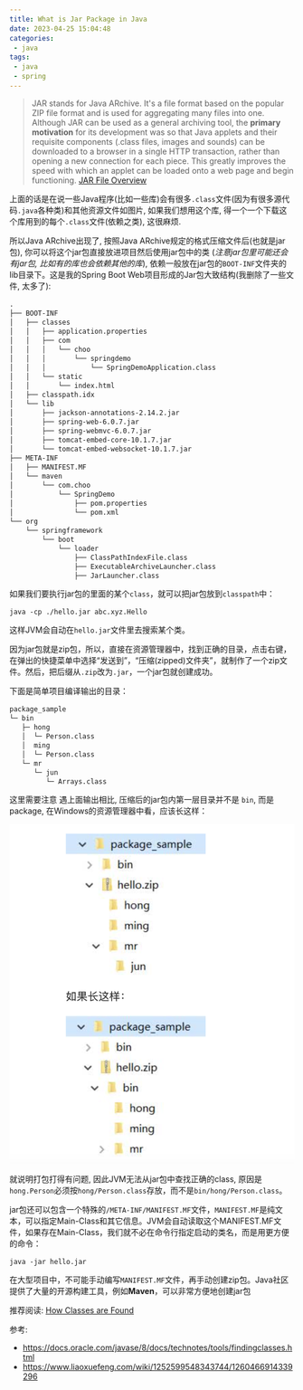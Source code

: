 ```yaml
---
title: What is Jar Package in Java
date: 2023-04-25 15:04:48
categories:
 - java
tags:
 - java
 - spring
---
```


>  JAR stands for Java ARchive. It's a file format based on the popular ZIP file format and is used for aggregating many files into one. Although JAR can be used as a general archiving tool, the **primary motivation** for its development was so that Java applets and their requisite components (.class files, images and sounds) can be downloaded to a browser in a single HTTP transaction, rather than opening a new connection for each piece. This greatly improves the speed with which an applet can be loaded onto a web page and begin functioning. [JAR File Overview](https://docs.oracle.com/javase/8/docs/technotes/guides/jar/jarGuide.html)

上面的话是在说一些Java程序(比如一些库)会有很多`.class`文件(因为有很多源代码`.java`各种类)和其他资源文件如图片,  如果我们想用这个库, 得一个一个下载这个库用到的每个`.class`文件(依赖之类), 这很麻烦. 

所以Java ARchive出现了, 按照Java ARchive规定的格式压缩文件后(也就是jar包), 你可以将这个jar包直接放进项目然后使用jar包中的类 (*注意jar包里可能还会有jar包, 比如有的库也会依赖其他的库*), 依赖一般放在jar包的`BOOT-INF`文件夹的lib目录下。这是我的Spring Boot Web项目形成的Jar包大致结构(我删除了一些文件, 太多了):

```shell
.
├── BOOT-INF
│   ├── classes
│   │   ├── application.properties
│   │   ├── com
│   │   │   └── choo
│   │   │       └── springdemo
│   │   │           └── SpringDemoApplication.class
│   │   └── static
│   │       └── index.html
│   ├── classpath.idx
│   └── lib
│       ├── jackson-annotations-2.14.2.jar
│       ├── spring-web-6.0.7.jar
│       ├── spring-webmvc-6.0.7.jar
│       ├── tomcat-embed-core-10.1.7.jar
│       └── tomcat-embed-websocket-10.1.7.jar
├── META-INF
│   ├── MANIFEST.MF
│   └── maven
│       └── com.choo
│           └── SpringDemo
│               ├── pom.properties
│               └── pom.xml
└── org
    └── springframework
        └── boot
            └── loader
                ├── ClassPathIndexFile.class
                ├── ExecutableArchiveLauncher.class
                ├── JarLauncher.class
```

如果我们要执行jar包的里面的某个`class`，就可以把jar包放到`classpath`中：

```
java -cp ./hello.jar abc.xyz.Hello
```

这样JVM会自动在`hello.jar`文件里去搜索某个类。

因为jar包就是zip包，所以，直接在资源管理器中，找到正确的目录，点击右键，在弹出的快捷菜单中选择“发送到”，“压缩(zipped)文件夹”，就制作了一个zip文件。然后，把后缀从`.zip`改为`.jar`，一个jar包就创建成功。

下面是简单项目编译输出的目录：

```
package_sample
└─ bin
   ├─ hong
   │  └─ Person.class
   │  ming
   │  └─ Person.class
   └─ mr
      └─ jun
         └─ Arrays.class
```

这里需要注意 遇上面输出相比, 压缩后的jar包内第一层目录并不是 `bin`, 而是package, 在Windows的资源管理器中看，应该长这样：

![](/what-is-jar-package-in-java/a.png)

就说明打包打得有问题, 因此JVM无法从jar包中查找正确的class, 原因是`hong.Person`必须按`hong/Person.class`存放，而不是`bin/hong/Person.class`。

jar包还可以包含一个特殊的`/META-INF/MANIFEST.MF`文件，`MANIFEST.MF`是纯文本，可以指定Main-Class和其它信息。JVM会自动读取这个MANIFEST.MF文件，如果存在Main-Class，我们就不必在命令行指定启动的类名，而是用更方便的命令：

```shell
java -jar hello.jar
```

在大型项目中，不可能手动编写`MANIFEST.MF`文件，再手动创建zip包。Java社区提供了大量的开源构建工具，例如**Maven**，可以非常方便地创建jar包

推荐阅读: [How Classes are Found](https://docs.oracle.com/javase/1.5.0/docs/tooldocs/findingclasses.html)

参考:

- https://docs.oracle.com/javase/8/docs/technotes/tools/findingclasses.html
- https://www.liaoxuefeng.com/wiki/1252599548343744/1260466914339296
